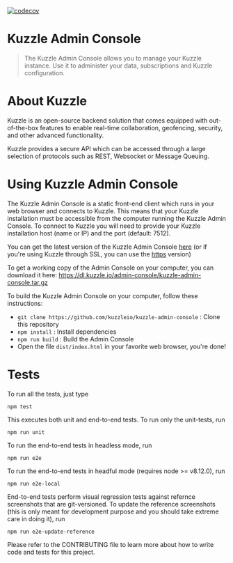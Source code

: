 [![codecov](https://codecov.io/gh/kuzzleio/kuzzle-backoffice/branch/master/graph/badge.svg)](https://codecov.io/gh/kuzzleio/kuzzle-backoffice)

# Kuzzle Admin Console

> The Kuzzle Admin Console allows you to manage your Kuzzle instance. Use it to administer your data, subscriptions and Kuzzle configuration.

# About Kuzzle

Kuzzle is an open-source backend solution that comes equipped with out-of-the-box features to enable real-time collaboration, geofencing, security, and other advanced functionality.

Kuzzle provides a secure API which can be accessed through a large selection of protocols such as REST, Websocket or Message Queuing.

# Using Kuzzle Admin Console

The Kuzzle Admin Console is a static front-end client which runs in your web browser and connects to Kuzzle. This means that your Kuzzle installation must be accessible from the computer running the Kuzzle Admin Console. To connect to Kuzzle you will need to provide your Kuzzle installation host (name or IP) and the port (default: 7512).

You can get the latest version of the Kuzzle Admin Console [here](http://console.kuzzle.io) (or if you're using Kuzzle through SSL, you can use the [https](https://console.kuzzle.io) version)

To get a working copy of the Admin Console on your computer, you can download it here: https://dl.kuzzle.io/admin-console/kuzzle-admin-console.tar.gz

To build the Kuzzle Admin Console on your computer, follow these instructions:

- `git clone https://github.com/kuzzleio/kuzzle-admin-console` : Clone this repository
- `npm install` : Install dependencies
- `npm run build` : Build the Admin Console
- Open the file `dist/index.html` in your favorite web browser, you're done!


# Tests

To run all the tests, just type

```
npm test
```

This executes both unit and end-to-end tests. To run only the unit-tests, run

```
npm run unit
```

To run the end-to-end tests in headless mode, run

```
npm run e2e
```

To run the end-to-end tests in headful mode (requires node >= v8.12.0), run

```
npm run e2e-local
```

End-to-end tests perform visual regression tests against refernce screenshots that are git-versioned. To update the reference screenshots (this is only meant for development purpose and you should take extreme care in doing it), run

```
npm run e2e-update-reference
```

Please refer to the CONTRIBUTING file to learn more about how to write code and tests for this project.
